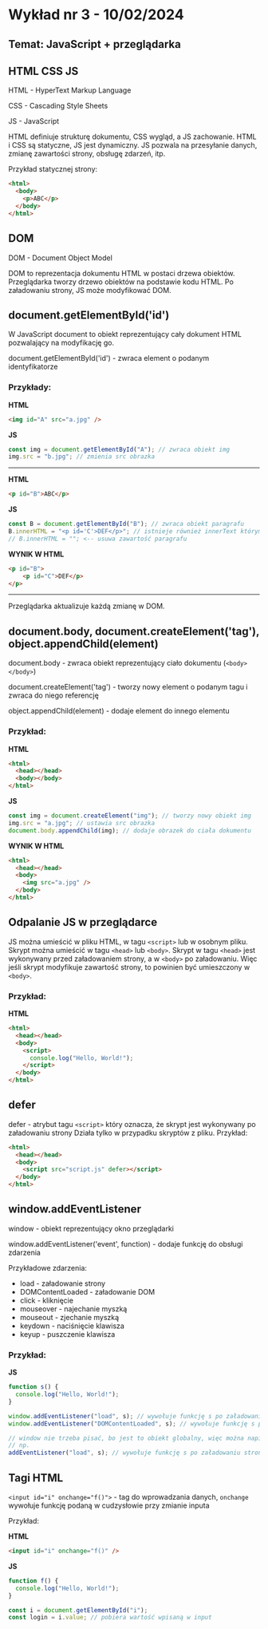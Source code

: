 # Wykład nr 3 - 10/02/2024

## Temat: JavaScript + przeglądarka

## HTML CSS JS

HTML - HyperText Markup Language

CSS - Cascading Style Sheets

JS - JavaScript

HTML definiuje strukturę dokumentu, CSS wygląd, a JS zachowanie.
HTML i CSS są statyczne, JS jest dynamiczny.
JS pozwala na przesyłanie danych, zmianę zawartości strony, obsługę zdarzeń, itp.

Przykład statycznej strony:

```html
<html>
  <body>
    <p>ABC</p>
  </body>
</html>
```

## DOM

DOM - Document Object Model

DOM to reprezentacja dokumentu HTML w postaci drzewa obiektów.
Przeglądarka tworzy drzewo obiektów na podstawie kodu HTML.
Po załadowaniu strony, JS może modyfikować DOM.

## document.getElementById('id')

W JavaScript document to obiekt reprezentujący cały dokument HTML pozwalający na modyfikację go.

document.getElementById('id') - zwraca element o podanym identyfikatorze

### Przykłady:

**HTML**

```html
<img id="A" src="a.jpg" />
```

**JS**

```js
const img = document.getElementById("A"); // zwraca obiekt img
img.src = "b.jpg"; // zmienia src obrazka
```

---

**HTML**

```html
<p id="B">ABC</p>
```

**JS**

```js
const B = document.getElementById("B"); // zwraca obiekt paragrafu
B.innerHTML = "<p id='C'>DEF</p>"; // istnieje również innerText którym ustawia się sam tekst
// B.innerHTML = ""; <-- usuwa zawartość paragrafu
```

**WYNIK W HTML**

```html
<p id="B">
    <p id="C">DEF</p>
</p>
```

---

Przeglądarka aktualizuje każdą zmianę w DOM.

## document.body, document.createElement('tag'), object.appendChild(element)

document.body - zwraca obiekt reprezentujący ciało dokumentu (`<body></body>`)

document.createElement('tag') - tworzy nowy element o podanym tagu i zwraca do niego referencję

object.appendChild(element) - dodaje element do innego elementu

### Przykład:

**HTML**

```html
<html>
  <head></head>
  <body></body>
</html>
```

**JS**

```js
const img = document.createElement("img"); // tworzy nowy obiekt img
img.src = "a.jpg"; // ustawia src obrazka
document.body.appendChild(img); // dodaje obrazek do ciała dokumentu
```

**WYNIK W HTML**

```html
<html>
  <head></head>
  <body>
    <img src="a.jpg" />
  </body>
</html>
```

## Odpalanie JS w przeglądarce

JS można umieścić w pliku HTML, w tagu `<script>` lub w osobnym pliku.
Skrypt można umieścić w tagu `<head>` lub `<body>`.
Skrypt w tagu `<head>` jest wykonywany przed załadowaniem strony, a w `<body>` po załadowaniu.
Więc jeśli skrypt modyfikuje zawartość strony, to powinien być umieszczony w `<body>`.

### Przykład:

**HTML**

```html
<html>
  <head></head>
  <body>
    <script>
      console.log("Hello, World!");
    </script>
  </body>
</html>
```

## defer

defer - atrybut tagu `<script>` który oznacza, że skrypt jest wykonywany po załadowaniu strony
Działa tylko w przypadku skryptów z pliku.
Przykład:

```html
<html>
  <head></head>
  <body>
    <script src="script.js" defer></script>
  </body>
</html>
```

## window.addEventListener

window - obiekt reprezentujący okno przeglądarki

window.addEventListener('event', function) - dodaje funkcję do obsługi zdarzenia

Przykładowe zdarzenia:

- load - załadowanie strony
- DOMContentLoaded - załadowanie DOM
- click - kliknięcie
- mouseover - najechanie myszką
- mouseout - zjechanie myszką
- keydown - naciśnięcie klawisza
- keyup - puszczenie klawisza

### Przykład:

**JS**

```js
function s() {
  console.log("Hello, World!");
}

window.addEventListener("load", s); // wywołuje funkcję s po załadowaniu strony
window.addEventListener("DOMContentLoaded", s); // wywołuje funkcję s po załadowaniu DOM

// window nie trzeba pisać, bo jest to obiekt globalny, więc można napisać samo addEventListener.
// np.
addEventListener("load", s); // wywołuje funkcję s po załadowaniu strony
```

## Tagi HTML

`<input id="i" onchange="f()">` - tag do wprowadzania danych, `onchange` wywołuje funkcję podaną w cudzysłowie przy zmianie inputa

Przykład:

**HTML**

```html
<input id="i" onchange="f()" />
```

**JS**

```js
function f() {
  console.log("Hello, World!");
}

const i = document.getElementById("i");
const login = i.value; // pobiera wartość wpisaną w input
```
